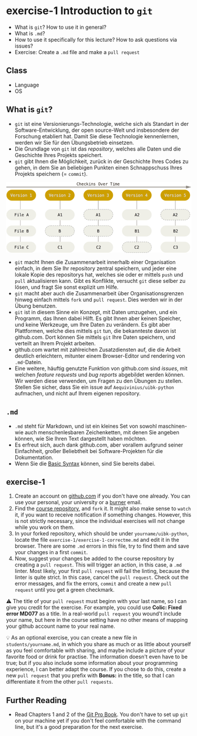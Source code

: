 # exercise-1 Introduction to `git`

* What is `git`? How to use it in general?
* What is `.md`?
* How to use it specifically for this lecture? How to ask questions via issues?
* Exercise: Create a `.md` file and make a `pull request`

## Class

* Language
* OS

## What is `git`?

* `git` ist eine Versionierungs-Technologie, welche sich als Standart in der Software-Entwicklung, der open source-Welt und insbesondere der Forschung etabliert hat. Damit Sie diese Technologie kennenlernen, werden wir Sie für den Übungsbetrieb einsetzen.
* Die Grundlage von `git` ist das *repository*, welches alle Daten und die Geschichte Ihres Projekts speichert.
* `git` gibt Ihnen die Möglichkeit, zurück in der Geschichte Ihres Codes zu gehen, in dem Sie an beliebigen Punkten einen Schnappschuss Ihres Projekts speichern (= `commit`).

![series of snapshots](img/snapshots.png)

* `git` macht Ihnen die Zusammenarbeit innerhalb einer Organisation einfach, in dem Sie Ihr repository zentral speichern, und jeder eine lokale Kopie des repositorys hat, welches sie oder er mittels `push` und `pull` aktualisieren kann. Gibt es Konflikte, versucht `git` diese selber zu lösen, und fragt Sie sonst explizit um Hilfe.
* `git` macht aber auch die Zusammenarbeit über Organisationsgrenzen hinweg einfach mittels `fork` und `pull request`. Dies werden wir in der Übung benutzen.
* `git` ist in diesem Sinne ein Konzept, mit Daten umzugehen, und ein Programm, das Ihnen dabei Hilft. Es gibt Ihnen aber keinen Speicher, und keine Werkzeuge, um Ihre Daten zu verändern. Es gibt aber Plattformen, welche dies mittels `git` tun, die bekannteste davon ist github.com. Dort können Sie mittels `git` Ihre Daten speichern, und verteilt an Ihrem Projekt arbeiten.
* github.com wartet mit zahlreichen Zusatzdiensten auf, die die Arbeit deutlich erleichtern, mitunter einem Browser-Editor und rendering von  `.md`-Datein.
* Eine weitere, häuftig genutzte Funktion von github.com sind *issues*, mit welchen *feature requests* und *bug reports* abgebildet werden können. Wir werden diese verwenden, um Fragen zu den Übungen zu stellen. Stellen Sie sicher, dass Sie ein issue auf `Aequivinius/uibk-python` aufmachen, und nicht auf Ihrem eigenen repository.

## `.md`

* `.md` steht für Markdown, und ist ein kleines Set von sowohl maschinen- wie auch menschenlesbaren Zeichenketten, mit denen Sie angeben können, wie Sie Ihren Text dargestellt haben möchten.
* Es erfreut sich, auch dank github.com, aber vorallem aufgrund seiner Einfachheit, großer Beliebtheit bei Software-Projekten für die Dokumentation. 
* Wenn Sie die [Basic Syntax](https://commonmark.org/help/) können, sind Sie bereits dabei.

## exercise-1

1. Create an account on [github.com](https://github.com/) if you don't have one already. You can use your personal, your university or a [burner](https://temp-mail.org/en/) email. 
2. Find the [course repository](https://github.com/Aequivinius/uibk-python), and `fork` it. It might also make sense to `watch` it, if you want to receive notification if something changes. However, this is not strictly necessary, since the individual exercises will not change while you work on them.
3. In your forked repository, which should be under `yourname/uibk-python`, locate the file `exercise-1/exercise-1-correctme.md` and edit it in the browser. There are some `.md` errors in this file, try to find them and save your changes in a first `commit`.
4. Now, suggest your changes be added to the course repository by creating a `pull request`. This will trigger an action, in this case, a `.md` linter. Most likely, your first `pull request` will fail the linting, because the linter is quite strict. In this case, cancel the `pull request`. Check out the error messages, and fix the errors, `commit` and create a new `pull request` until you get a green checkmark.

⚠️ The title of your `pull request` must beginn with your last name, so I can give you credit for the exercise. For example, you could use **Colic: Fixed error MD077** as a title. In a real-world `pull request` you wound't include your name, but here in the course setting have no other means of mapping your github account name to your real name.

💡 As an optional exercise, you can create a new file in `students/yourname.md`, in which you share as much or as little about yourself as you feel comfortable with sharing, and maybe include a picture of your favorite food or drink for practise. The information doesn't even have to be true; but if you also include some information about your programming experience, I can better adapt the course. If you chose to do this, create a new `pull request` that you prefix with **Bonus:** in the title, so that I can differentiate it from the other `pull requests`.

## Further Reading

* Read Chapters 1 and 2 of the [Git Pro Book](https://git-scm.com/book/en/v2). You don't have to set up `git` on your machine yet if you don't feel comfortable with the command line, but it's a good preparation for the next exercise.
